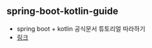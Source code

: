 ## spring-boot-kotlin-guide
* spring boot + kotlin 공식문서 튜토리얼 따라하기 
* [링크](https://spring.io/guides/tutorials/spring-boot-kotlin/)
